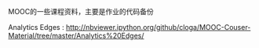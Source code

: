 MOOC的一些课程资料，主要是作业的代码备份

Analytics Edges : http://nbviewer.ipython.org/github/cloga/MOOC-Couser-Material/tree/master/Analytics%20Edges/